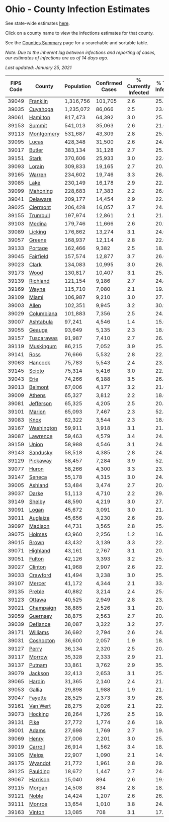 # Ohio - County Infection Estimates

See state-wide estimates [here](/infections/us-oh).

Click on a county name to view the infections estimates for that county.

See the [Counties Summary](/infections/summary-counties) page for a searchable and sortable table.

*Note: Due to the inherent lag between infections and reporting of cases, our estimates of infections are as of 14 days ago.*

*Last updated: January 25, 2021*

|   FIPS Code |                   County |   Population |   Confirmed Cases |   % Currently Infected |   % Total Infected |
|-------------|--------------------------|--------------|-------------------|------------------------|--------------------|
|       39049 |     [Franklin](franklin) |    1,316,756 |           101,705 |                    2.6 |               25.3 |
|       39035 |     [Cuyahoga](cuyahoga) |    1,235,072 |            86,066 |                    2.5 |               23.0 |
|       39061 |     [Hamilton](hamilton) |      817,473 |            64,392 |                    3.0 |               25.5 |
|       39153 |         [Summit](summit) |      541,013 |            35,063 |                    2.6 |               21.0 |
|       39113 | [Montgomery](montgomery) |      531,687 |            43,309 |                    2.8 |               25.9 |
|       39095 |           [Lucas](lucas) |      428,348 |            31,500 |                    2.6 |               24.6 |
|       39017 |         [Butler](butler) |      383,134 |            31,128 |                    2.7 |               25.7 |
|       39151 |           [Stark](stark) |      370,606 |            25,933 |                    3.0 |               22.6 |
|       39093 |         [Lorain](lorain) |      309,833 |            19,165 |                    2.7 |               20.2 |
|       39165 |         [Warren](warren) |      234,602 |            19,746 |                    3.3 |               26.8 |
|       39085 |             [Lake](lake) |      230,149 |            16,178 |                    2.9 |               22.5 |
|       39099 |     [Mahoning](mahoning) |      228,683 |            17,383 |                    2.2 |               26.0 |
|       39041 |     [Delaware](delaware) |      209,177 |            14,454 |                    2.9 |               22.2 |
|       39025 |     [Clermont](clermont) |      206,428 |            16,057 |                    3.7 |               24.5 |
|       39155 |     [Trumbull](trumbull) |      197,974 |            12,861 |                    2.1 |               21.5 |
|       39103 |         [Medina](medina) |      179,746 |            11,666 |                    2.6 |               20.9 |
|       39089 |       [Licking](licking) |      176,862 |            13,274 |                    3.1 |               24.0 |
|       39057 |         [Greene](greene) |      168,937 |            12,114 |                    2.8 |               22.6 |
|       39133 |       [Portage](portage) |      162,466 |             9,382 |                    2.5 |               18.7 |
|       39045 |   [Fairfield](fairfield) |      157,574 |            12,877 |                    3.7 |               26.0 |
|       39023 |           [Clark](clark) |      134,083 |            10,995 |                    3.0 |               26.1 |
|       39173 |             [Wood](wood) |      130,817 |            10,407 |                    3.1 |               25.5 |
|       39139 |     [Richland](richland) |      121,154 |             9,186 |                    2.7 |               24.4 |
|       39169 |           [Wayne](wayne) |      115,710 |             7,080 |                    2.1 |               19.7 |
|       39109 |           [Miami](miami) |      106,987 |             9,210 |                    3.0 |               27.8 |
|       39003 |           [Allen](allen) |      102,351 |             9,945 |                    3.2 |               30.9 |
|       39029 | [Columbiana](columbiana) |      101,883 |             7,356 |                    2.5 |               24.5 |
|       39007 |   [Ashtabula](ashtabula) |       97,241 |             4,546 |                    1.4 |               15.6 |
|       39055 |         [Geauga](geauga) |       93,649 |             5,135 |                    2.3 |               18.0 |
|       39157 | [Tuscarawas](tuscarawas) |       91,987 |             7,410 |                    2.7 |               26.1 |
|       39119 |   [Muskingum](muskingum) |       86,215 |             7,052 |                    3.9 |               25.7 |
|       39141 |             [Ross](ross) |       76,666 |             5,532 |                    2.8 |               22.7 |
|       39063 |       [Hancock](hancock) |       75,783 |             5,543 |                    2.4 |               23.3 |
|       39145 |         [Scioto](scioto) |       75,314 |             5,416 |                    3.0 |               22.7 |
|       39043 |             [Erie](erie) |       74,266 |             6,188 |                    3.5 |               26.8 |
|       39013 |       [Belmont](belmont) |       67,006 |             4,177 |                    3.2 |               21.0 |
|       39009 |         [Athens](athens) |       65,327 |             3,812 |                    2.2 |               18.0 |
|       39081 |   [Jefferson](jefferson) |       65,325 |             4,205 |                    2.5 |               20.8 |
|       39101 |         [Marion](marion) |       65,093 |             7,467 |                    2.3 |               52.8 |
|       39083 |             [Knox](knox) |       62,322 |             3,544 |                    2.3 |               18.0 |
|       39167 | [Washington](washington) |       59,911 |             3,918 |                    3.1 |               21.3 |
|       39087 |     [Lawrence](lawrence) |       59,463 |             4,579 |                    3.4 |               24.1 |
|       39159 |           [Union](union) |       58,988 |             4,546 |                    3.1 |               24.2 |
|       39143 |     [Sandusky](sandusky) |       58,518 |             4,385 |                    2.8 |               24.2 |
|       39129 |     [Pickaway](pickaway) |       58,457 |             7,284 |                    3.9 |               52.7 |
|       39077 |           [Huron](huron) |       58,266 |             4,300 |                    3.3 |               23.7 |
|       39147 |         [Seneca](seneca) |       55,178 |             4,315 |                    3.0 |               24.7 |
|       39005 |       [Ashland](ashland) |       53,484 |             3,474 |                    2.7 |               20.6 |
|       39037 |           [Darke](darke) |       51,113 |             4,710 |                    2.2 |               29.8 |
|       39149 |         [Shelby](shelby) |       48,590 |             4,219 |                    3.0 |               27.5 |
|       39091 |           [Logan](logan) |       45,672 |             3,091 |                    3.0 |               21.4 |
|       39011 |     [Auglaize](auglaize) |       45,656 |             4,230 |                    2.6 |               29.4 |
|       39097 |       [Madison](madison) |       44,731 |             3,565 |                    2.8 |               25.6 |
|       39075 |         [Holmes](holmes) |       43,960 |             2,256 |                    1.2 |               16.1 |
|       39015 |           [Brown](brown) |       43,432 |             3,139 |                    3.3 |               22.8 |
|       39071 |     [Highland](highland) |       43,161 |             2,767 |                    3.1 |               20.2 |
|       39051 |         [Fulton](fulton) |       42,126 |             3,393 |                    3.2 |               25.6 |
|       39027 |       [Clinton](clinton) |       41,968 |             2,907 |                    2.6 |               22.2 |
|       39033 |     [Crawford](crawford) |       41,494 |             3,238 |                    3.0 |               25.3 |
|       39107 |         [Mercer](mercer) |       41,172 |             4,344 |                    2.1 |               33.6 |
|       39135 |         [Preble](preble) |       40,882 |             3,214 |                    2.4 |               25.0 |
|       39123 |         [Ottawa](ottawa) |       40,525 |             2,949 |                    2.8 |               23.5 |
|       39021 |   [Champaign](champaign) |       38,885 |             2,526 |                    3.1 |               20.6 |
|       39059 |     [Guernsey](guernsey) |       38,875 |             2,563 |                    2.7 |               20.8 |
|       39039 |     [Defiance](defiance) |       38,087 |             3,322 |                    3.2 |               27.6 |
|       39171 |     [Williams](williams) |       36,692 |             2,794 |                    2.6 |               24.5 |
|       39031 |   [Coshocton](coshocton) |       36,600 |             2,057 |                    1.9 |               18.1 |
|       39127 |           [Perry](perry) |       36,134 |             2,320 |                    2.5 |               20.4 |
|       39117 |         [Morrow](morrow) |       35,328 |             2,333 |                    2.9 |               21.5 |
|       39137 |         [Putnam](putnam) |       33,861 |             3,762 |                    2.9 |               35.1 |
|       39079 |       [Jackson](jackson) |       32,413 |             2,653 |                    3.1 |               25.9 |
|       39065 |         [Hardin](hardin) |       31,365 |             2,140 |                    2.4 |               21.9 |
|       39053 |         [Gallia](gallia) |       29,898 |             1,988 |                    1.9 |               21.0 |
|       39047 |       [Fayette](fayette) |       28,525 |             2,373 |                    3.9 |               26.3 |
|       39161 |     [Van Wert](van-wert) |       28,275 |             2,026 |                    2.1 |               22.7 |
|       39073 |       [Hocking](hocking) |       28,264 |             1,726 |                    2.5 |               19.7 |
|       39131 |             [Pike](pike) |       27,772 |             1,774 |                    2.6 |               19.7 |
|       39001 |           [Adams](adams) |       27,698 |             1,769 |                    2.7 |               19.8 |
|       39069 |           [Henry](henry) |       27,006 |             2,201 |                    3.0 |               25.5 |
|       39019 |       [Carroll](carroll) |       26,914 |             1,562 |                    3.4 |               18.7 |
|       39105 |           [Meigs](meigs) |       22,907 |             1,090 |                    2.1 |               14.9 |
|       39175 |       [Wyandot](wyandot) |       21,772 |             1,961 |                    2.8 |               29.2 |
|       39125 |     [Paulding](paulding) |       18,672 |             1,447 |                    2.7 |               24.6 |
|       39067 |     [Harrison](harrison) |       15,040 |               894 |                    2.6 |               19.0 |
|       39115 |         [Morgan](morgan) |       14,508 |               834 |                    2.8 |               18.3 |
|       39121 |           [Noble](noble) |       14,424 |             1,207 |                    2.6 |               26.5 |
|       39111 |         [Monroe](monroe) |       13,654 |             1,010 |                    3.8 |               24.1 |
|       39163 |         [Vinton](vinton) |       13,085 |               708 |                    3.1 |               17.1 |